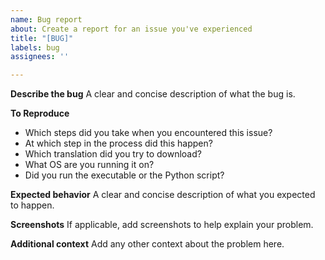 ```yaml
---
name: Bug report
about: Create a report for an issue you've experienced
title: "[BUG]"
labels: bug
assignees: ''

---
```


**Describe the bug**
A clear and concise description of what the bug is.

**To Reproduce**
- Which steps did you take when you encountered this issue?
- At which step in the process did this happen?
- Which translation did you try to download?
- What OS are you running it on?
- Did you run the executable or the Python script?

**Expected behavior**
A clear and concise description of what you expected to happen.

**Screenshots**
If applicable, add screenshots to help explain your problem.

**Additional context**
Add any other context about the problem here.
